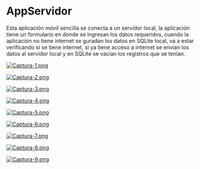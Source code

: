 # AppServidor

Esta aplicación móvil sencilla se conecta a un servidor local, la aplicación tiene un formulario en donde se ingresan los datos requeridos, cuando la aplicación no tiene internet se guradan los datos en SQLite local, va a estar verificando si se tiene internet, si ya tiene acceso a internet se envian los datos al servidor local y en SQLite se vacian los registros que se tenian.

[![Captura-1.png](https://i.postimg.cc/K8KpXRTq/Captura-1.png)](https://postimg.cc/rDkNxyQx)

[![Captura-2.png](https://i.postimg.cc/X7Pxg4Pw/Captura-2.png)](https://postimg.cc/0bppkRPQ)

[![Captura-3.png](https://i.postimg.cc/2jcxzCrP/Captura-3.png)](https://postimg.cc/G9DDKwBQ)

[![Captura-4.png](https://i.postimg.cc/6QXrH3fG/Captura-4.png)](https://postimg.cc/18vVXyT9)

[![Captura-5.png](https://i.postimg.cc/Kv3txL9M/Captura-5.png)](https://postimg.cc/BXsjC8fS)

[![Captura-6.png](https://i.postimg.cc/tgkx2zgL/Captura-6.png)](https://postimg.cc/1ggXzwwH)

[![Captura-7.png](https://i.postimg.cc/gJB6Pk8s/Captura-7.png)](https://postimg.cc/XGdvfW2B)

[![Captura-8.png](https://i.postimg.cc/prwhpG0n/Captura-8.png)](https://postimg.cc/D4cyNg32)

[![Captura-9.png](https://i.postimg.cc/rsrzXG8y/Captura-9.png)](https://postimg.cc/CnwwbqB9)

